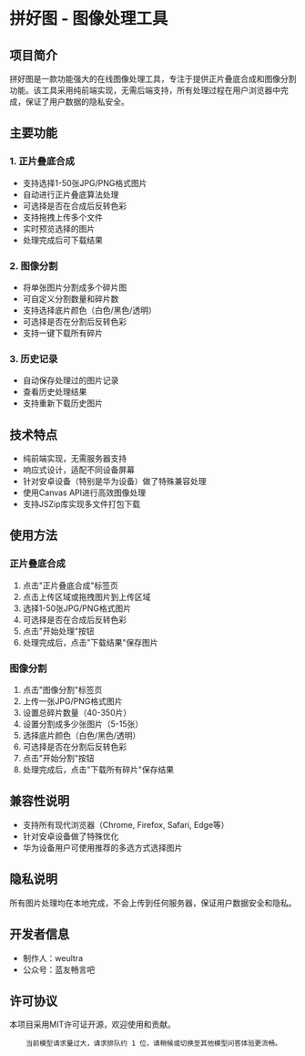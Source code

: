
# 拼好图 - 图像处理工具

## 项目简介

拼好图是一款功能强大的在线图像处理工具，专注于提供正片叠底合成和图像分割功能。该工具采用纯前端实现，无需后端支持，所有处理过程在用户浏览器中完成，保证了用户数据的隐私安全。

## 主要功能

### 1. 正片叠底合成
- 支持选择1-50张JPG/PNG格式图片
- 自动进行正片叠底算法处理
- 可选择是否在合成后反转色彩
- 支持拖拽上传多个文件
- 实时预览选择的图片
- 处理完成后可下载结果

### 2. 图像分割
- 将单张图片分割成多个碎片图
- 可自定义分割数量和碎片数
- 支持选择底片颜色（白色/黑色/透明）
- 可选择是否在分割后反转色彩
- 支持一键下载所有碎片

### 3. 历史记录
- 自动保存处理过的图片记录
- 查看历史处理结果
- 支持重新下载历史图片

## 技术特点

- 纯前端实现，无需服务器支持
- 响应式设计，适配不同设备屏幕
- 针对安卓设备（特别是华为设备）做了特殊兼容处理
- 使用Canvas API进行高效图像处理
- 支持JSZip库实现多文件打包下载

## 使用方法

### 正片叠底合成
1. 点击"正片叠底合成"标签页
2. 点击上传区域或拖拽图片到上传区域
3. 选择1-50张JPG/PNG格式图片
4. 可选择是否在合成后反转色彩
5. 点击"开始处理"按钮
6. 处理完成后，点击"下载结果"保存图片

### 图像分割
1. 点击"图像分割"标签页
2. 上传一张JPG/PNG格式图片
3. 设置总碎片数量（40-350片）
4. 设置分割成多少张图片（5-15张）
5. 选择底片颜色（白色/黑色/透明）
6. 可选择是否在分割后反转色彩
7. 点击"开始分割"按钮
8. 处理完成后，点击"下载所有碎片"保存结果

## 兼容性说明

- 支持所有现代浏览器（Chrome, Firefox, Safari, Edge等）
- 针对安卓设备做了特殊优化
- 华为设备用户可使用推荐的多选方式选择图片

## 隐私说明

所有图片处理均在本地完成，不会上传到任何服务器，保证用户数据安全和隐私。

## 开发者信息

- 制作人：weultra
- 公众号：蓝友畅言吧

## 许可协议

本项目采用MIT许可证开源，欢迎使用和贡献。

        当前模型请求量过大，请求排队约 1 位，请稍候或切换至其他模型问答体验更流畅。
